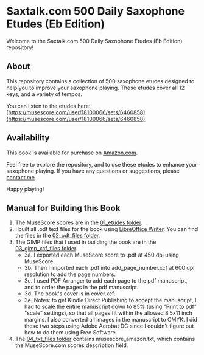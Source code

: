 # Saxtalk.com 500 Daily Saxophone Etudes (Eb Edition)

Welcome to the Saxtalk.com 500 Daily Saxophone Etudes (Eb Edition) repository!

## About

This repository contains a collection of 500 saxophone etudes designed to help you to improve your saxophone playing. These etudes cover all 12 keys, and a variety of tempos.

You can listen to the etudes here:
[https://musescore.com/user/18100066/sets/6460858](https://musescore.com/user/18100066/sets/6460858)

## Availability

This book is available for purchase on [Amazon.com](https://www.amazon.com/dp/B0CN9P393K/).

Feel free to explore the repository, and to use these etudes to enhance your saxophone playing. If you have any questions or suggestions, please [contact me](mailto:rex@djere.com).

Happy playing!

## Manual for Building this Book

1. The MuseScore scores are in the [01_etudes folder](https://github.com/RexDjere/500_Daily_Saxophone_Etudes/tree/main/01_etudes).
2. I built all .odt text files for the book using [LibreOffice Writer](https://libreoffice.org).
You can find the files in the [02_odt_files folder](https://github.com/RexDjere/500_Daily_Saxophone_Etudes/tree/main/02_odt_files).
3. The GIMP files that I used in building the book are in the [03_gimp_xcf_files folder](https://github.com/RexDjere/500_Daily_Saxophone_Etudes/tree/main/03_gimp_xcf_files).
	- 3a. I exported each MuseScore score to .pdf at 450 dpi using MuseScore. 
	- 3b. Then I imported each .pdf into add_page_number.xcf at 600 dpi resolution to add the page numbers. 
	- 3c. I used PDF Arranger to add each page to the pdf manuscript, and to order the pages in the pdf manuscript.
	- 3d. The book's cover is in cover.xcf.
	- 3e. Notes: to get Kindle Direct Publishing to accept the manuscript, I had to scale the entire manuscript down to 85% (using "Print to pdf" "scale" settings), so that all pages fit within the allowed 8.5x11 inch margins. I also converted all images in the manuscript to CMYK. I did these two steps using Adobe Acrobat DC since I couldn't figure out how to do them using Free Software.
4. The [04_txt_files folder](https://github.com/RexDjere/500_Daily_Saxophone_Etudes/tree/main/04_txt_files) contains musescore_amazon.txt, which contains the MuseScore.com scores description field.




